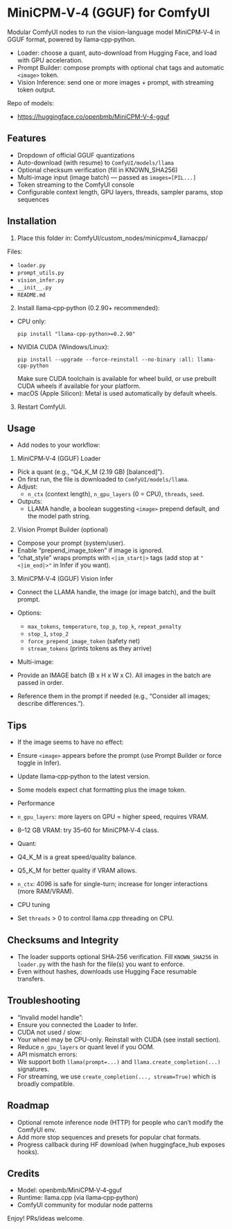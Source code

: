 # MiniCPM‑V‑4 (GGUF) for ComfyUI

Modular ComfyUI nodes to run the vision-language model MiniCPM‑V‑4 in GGUF format, powered by llama‑cpp‑python.

- Loader: choose a quant, auto-download from Hugging Face, and load with GPU acceleration.
- Prompt Builder: compose prompts with optional chat tags and automatic `<image>` token.
- Vision Inference: send one or more images + prompt, with streaming token output.

Repo of models:
- https://huggingface.co/openbmb/MiniCPM-V-4-gguf

## Features

- Dropdown of official GGUF quantizations
- Auto-download (with resume) to `ComfyUI/models/llama`
- Optional checksum verification (fill in KNOWN_SHA256)
- Multi-image input (image batch) — passed as `images=[PIL...]`
- Token streaming to the ComfyUI console
- Configurable context length, GPU layers, threads, sampler params, stop sequences

## Installation

1) Place this folder in: ComfyUI/custom_nodes/minicpmv4_llamacpp/

Files:
- `loader.py`
- `prompt_utils.py`
- `vision_infer.py`
- `__init__.py`
- `README.md`

2) Install llama‑cpp‑python (0.2.90+ recommended):
- CPU only:
  ```
  pip install "llama-cpp-python>=0.2.90"
  ```
- NVIDIA CUDA (Windows/Linux):
  ```
  pip install --upgrade --force-reinstall --no-binary :all: llama-cpp-python
  ```
  Make sure CUDA toolchain is available for wheel build, or use prebuilt CUDA wheels if available for your platform.
- macOS (Apple Silicon): Metal is used automatically by default wheels.

3) Restart ComfyUI.

## Usage

- Add nodes to your workflow:

1. MiniCPM‑V‑4 (GGUF) Loader
  - Pick a quant (e.g., “Q4_K_M (2.19 GB) [balanced]”).
  - On first run, the file is downloaded to `ComfyUI/models/llama`.
  - Adjust:
    - `n_ctx` (context length), `n_gpu_layers` (0 = CPU), `threads`, `seed`.
  - Outputs:
    - LLAMA handle, a boolean suggesting `<image>` prepend default, and the model path string.

2. Vision Prompt Builder (optional)
  - Compose your prompt (system/user).
  - Enable “prepend_image_token” if image is ignored.
  - “chat_style” wraps prompts with `<|im_start|>` tags (add stop at `"<|im_end|>"` in Infer if you want).

3. MiniCPM‑V‑4 (GGUF) Vision Infer
  - Connect the LLAMA handle, the image (or image batch), and the built prompt.
  - Options:
    - `max_tokens`, `temperature`, `top_p`, `top_k`, `repeat_penalty`
    - `stop_1`, `stop_2`
    - `force_prepend_image_token` (safety net)
    - `stream_tokens` (prints tokens as they arrive)

- Multi-image:
- Provide an IMAGE batch (B x H x W x C). All images in the batch are passed in order.
- Reference them in the prompt if needed (e.g., “Consider all images; describe differences.”).

## Tips

- If the image seems to have no effect:
- Ensure `<image>` appears before the prompt (use Prompt Builder or force toggle in Infer).
- Update llama‑cpp‑python to the latest version.
- Some models expect chat formatting plus the image token.

- Performance
- `n_gpu_layers`: more layers on GPU = higher speed, requires VRAM.
 - 8–12 GB VRAM: try 35–60 for MiniCPM‑V‑4 class.
- Quant:
 - Q4_K_M is a great speed/quality balance.
 - Q5_K_M for better quality if VRAM allows.
- `n_ctx`: 4096 is safe for single-turn; increase for longer interactions (more RAM/VRAM).

- CPU tuning
- Set `threads` > 0 to control llama.cpp threading on CPU.

## Checksums and Integrity

- The loader supports optional SHA‑256 verification. Fill `KNOWN_SHA256` in `loader.py` with the hash for the file(s) you want to enforce.
- Even without hashes, downloads use Hugging Face resumable transfers.

## Troubleshooting

- “Invalid model handle”:
- Ensure you connected the Loader to Infer.
- CUDA not used / slow:
- Your wheel may be CPU-only. Reinstall with CUDA (see install section).
- Reduce `n_gpu_layers` or quant level if you OOM.
- API mismatch errors:
- We support both `llama(prompt=...)` and `llama.create_completion(...)` signatures.
- For streaming, we use `create_completion(..., stream=True)` which is broadly compatible.

## Roadmap

- Optional remote inference node (HTTP) for people who can’t modify the ComfyUI env.
- Add more stop sequences and presets for popular chat formats.
- Progress callback during HF download (when huggingface_hub exposes hooks).

## Credits

- Model: openbmb/MiniCPM‑V‑4‑gguf
- Runtime: llama.cpp (via llama‑cpp‑python)
- ComfyUI community for modular node patterns

Enjoy! PRs/ideas welcome.


